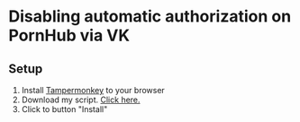 # Disabling automatic authorization on PornHub via VK

## Setup
1. Install [Tampermonkey](https://tampermonkey.net) to your browser
2. Download my script. [Click here.](https://github.com/Nubovik01/anti-auth-pornhub/raw/main/extension/anti-auth.user.js)
3. Click to button "Install"
